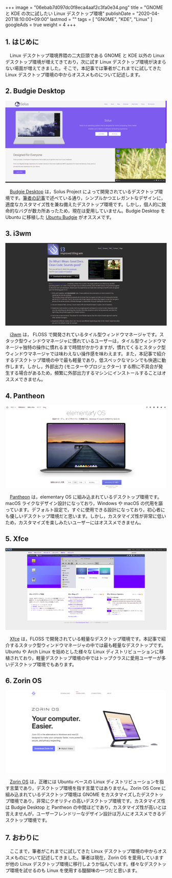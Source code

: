 +++
image = "06ebab7d097dc0f8eca4aaf2c3fa0e34.png"
title = "GNOME と KDE の次に試したい Linux デスクトップ環境"
publishDate = "2020-04-20T18:10:00+09:00"
lastmod = ""
tags = [ "GNOME", "KDE", "Linux" ]
googleAds = true
weight = 4
+++

## 1. はじめに

　Linux デスクトップ環境界隈の二大巨頭である GNOME と KDE 以外の Linux デスクトップ環境が増えてきており，次に試す Linux デスクトップ環境が決まらない場面が増えてきました。そこで，本記事では筆者がこれまでに試してきた Linux デスクトップ環境の中からオススメものについて記述します。

## 2. Budgie Desktop

![](c6e62fe9dafec0acd873d763877bd9c5.png)

　[Budgie Desktop](https://getsol.us/home/) は，Solus Project によって開発されているデスクトップ環境です。[筆者の記事](/0dc71947e42b397b17b6139d3c9a3834)で述べている通り，シンプルかつエレガントなデザインに，適度なカスタマイズ性を兼ね備えたデスクトップ環境です。しかし，個人的に致命的なバグが数カ所あったため，現在は愛用していません。Budgie Desktop を Ubuntu に移植した [Ubuntu Budgie](https://ubuntubudgie.org/) がオススメです。

## 3. i3wm

![](f51873feb46400044a39a41ac1226d57.png)

　[i3wm](https://i3wm.org/) は， FLOSS で開発されているタイル型ウィンドウマネージャです。スタック型ウィンドウマネージャに慣れているユーザーは，タイル型ウィンドウマネージャ独特の操作に慣れるまで時間がかかりますが，慣れてくるとスタック型ウィンドウマネージャでは味わえない操作感を味わえます。また，本記事で紹介するデスクトップ環境の中で最も軽量であり，低スペックなマシンでも快適に動作します。しかし，外部出力 (モニターやプロジェクター) する際に不具合が発生する場合があるため，頻繁に外部出力するマシンにインストールすることはオススメできません。

## 4. Pantheon

![](7464059a73120febcc8483de9a184e01.png)

　[Pantheon](https://elementary.io/ja/) は，elementary OS に組み込まれているデスクトップ環境です。macOS ライクなデザイン設計になっており，Windows や macOS の代用を謳っています。デフォルト設定で，すぐに使用できる設計になっており，初心者にも優しいデスクトップ環境だと思います。しかし，カスタマイズ性が非常に低いため，カスタマイズを楽しみたいユーザーにはオススメできません。

## 5. Xfce

![](3b6cd2a99f56a3a7e93bc9177e614d61.png)

　[Xfce](https://www.xfce.org/) は，FLOSS で開発されている軽量なデスクトップ環境です。本記事で紹介するスタック型ウィンドウマネージャの中では最も軽量なデスクトップです。Ubuntu や Arch Linux を始めとした様々な Linux ディストリビューションに移植されており，軽量デスクトップ環境の中ではトップクラスに愛用ユーザーが多いデスクトップ環境でもあります。

## 6. Zorin OS

![](2dbada566de164e104268c9fe14c8582.png)

　[Zorin OS](https://zorinos.com/) は，正確には Ubuntu ベースの Linux ディストリビューションを指す言葉であり，デスクトップ環境を指す言葉ではありません。Zorin OS Core に組み込まれているデスクトップ環境は GNOME をカスタマイズしたデスクトップ環境であり，非常にクオリティの高いデスクトップ環境です。カスタマイズ性は Budgie Desktop と Pantheon の中間ほどであり，カスタマイズ性が高いとは言えませんが，ユーザーフレンドリーなデザイン設計は万人にオススメできるデスクトップ環境です。

## 7. おわりに

　ここまで，筆者がこれまでに試してきた Linux デスクトップ環境の中からオススメものについて記述してきました。筆者は現在，Zorin OS を愛用していますが他の Linux デスクトップ環境に移行しようか悩んでいます。様々なデスクトップ環境を試せるのも Linux を使用する醍醐味の一つだと思います。